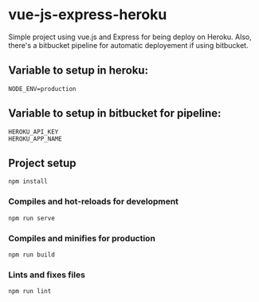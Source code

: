 # vue-js-express-heroku

Simple project using vue.js and Express for being deploy on Heroku. 
Also, there's a bitbucket pipeline for automatic deployement if using bitbucket.

## Variable to setup in heroku:
```
NODE_ENV=production
```
## Variable to setup in bitbucket for pipeline:
```
HEROKU_API_KEY
HEROKU_APP_NAME
```


## Project setup
```
npm install
```

### Compiles and hot-reloads for development
```
npm run serve
```

### Compiles and minifies for production
```
npm run build
```

### Lints and fixes files
```
npm run lint
```
